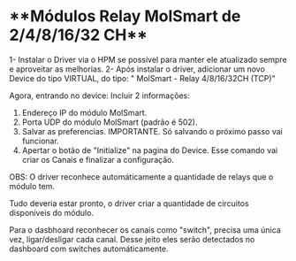 <h1>**Módulos Relay MolSmart de 2/4/8/16/32 CH**</h1>

1- Instalar o Driver via o HPM se possível para manter ele atualizado sempre e aproveitar as melhorias. 
2- Após instalar o driver, adicionar um novo Device do tipo VIRTUAL, do tipo: " MolSmart - Relay 4/8/16/32CH (TCP)"

Agora, entrando no device: 
Incluir 2 informações:

1. Endereço IP do módulo MolSmart. 
2. Porta UDP do módulo MolSmart (padrão é 502).
3. Salvar as preferencias. IMPORTANTE. Só salvando o próximo passo vai funcionar. 
4. Apertar o botão de "Initialize" na pagina do Device. Esse comando vai criar os Canais e finalizar a configuração.
   

OBS: O driver reconhece automáticamente a quantidade de relays que o módulo tem.  

Tudo deveria estar pronto, o driver criar a quantidade de circuitos disponíveis do módulo. 

Para o dasbhoard reconhecer os canais como "switch", precisa uma única vez, ligar/desligar cada canal. Desse jeito eles serão detectados no dashboard com switches automáticamente. 

